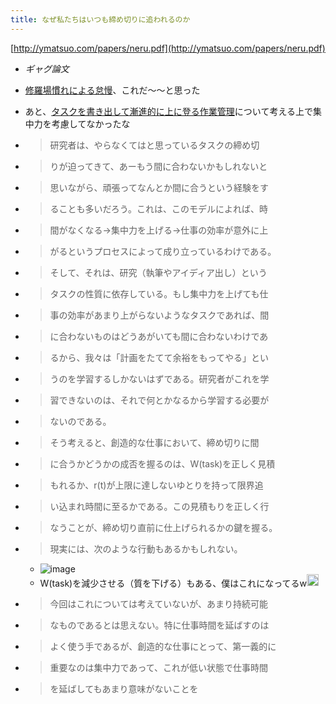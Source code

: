 ```yaml
---
title: なぜ私たちはいつも締め切りに追われるのか
---
```


[http://ymatsuo.com/papers/neru.pdf](http://ymatsuo.com/papers/neru.pdf)

* *ギャグ論文*

* [修羅場慣れによる怠慢](%E4%BF%AE%E7%BE%85%E5%A0%B4%E6%85%A3%E3%82%8C%E3%81%AB%E3%82%88%E3%82%8B%E6%80%A0%E6%85%A2.md)、これだ〜〜と思った

* あと、[タスクを書き出して漸進的に上に登る作業管理](%E3%82%BF%E3%82%B9%E3%82%AF%E3%82%92%E6%9B%B8%E3%81%8D%E5%87%BA%E3%81%97%E3%81%A6%E6%BC%B8%E9%80%B2%E7%9A%84%E3%81%AB%E4%B8%8A%E3%81%AB%E7%99%BB%E3%82%8B%E4%BD%9C%E6%A5%AD%E7%AE%A1%E7%90%86.md)について考える上で集中力を考慮してなかったな

* 
   > 
   > 研究者は、やらなくてはと思っているタスクの締め切

* 
   > 
   > りが迫ってきて、あーもう間に合わないかもしれないと

* 
   > 
   > 思いながら、頑張ってなんとか間に合うという経験をす

* 
   > 
   > ることも多いだろう。これは、このモデルによれば、時

* 
   > 
   > 間がなくなる→集中力を上げる→仕事の効率が意外に上

* 
   > 
   > がるというプロセスによって成り立っているわけである。

* 
   > 
   > そして、それは、研究（執筆やアイディア出し）という

* 
   > 
   > タスクの性質に依存している。もし集中力を上げても仕

* 
   > 
   > 事の効率があまり上がらないようなタスクであれば、間

* 
   > 
   > に合わないものはどうあがいても間に合わないわけであ

* 
   > 
   > るから、我々は「計画をたてて余裕をもってやる」とい

* 
   > 
   > うのを学習するしかないはずである。研究者がこれを学

* 
   > 
   > 習できないのは、それで何とかなるから学習する必要が

* 
   > 
   > ないのである。

* 
   > 
   > そう考えると、創造的な仕事において、締め切りに間

* 
   > 
   > に合うかどうかの成否を握るのは、W(task)を正しく見積

* 
   > 
   > もれるか、r(t)が上限に達しないゆとりを持って限界追

* 
   > 
   > い込まれ時間に至るかである。この見積もりを正しく行

* 
   > 
   > なうことが、締め切り直前に仕上げられるかの鍵を握る。

* 
   > 
   > 現実には、次のような行動もあるかもしれない。
  
  * ![image](https://gyazo.com/de5a39d4d7e12d747b1758fe90881ce1/thumb/1000)
  * W(task)を減少させる（質を下げる）もある、僕はこれになってるw<img src='https://scrapbox.io/api/pages/blu3mo-public/blu3mo/icon' alt='blu3mo.icon' height="19.5"/>
* 
   > 
   > 今回はこれについては考えていないが、あまり持続可能

* 
   > 
   > なものであるとは思えない。特に仕事時間を延ばすのは

* 
   > 
   > よく使う手であるが、創造的な仕事にとって、第一義的に

* 
   > 
   > 重要なのは集中力であって、これが低い状態で仕事時間

* 
   > 
   > を延ばしてもあまり意味がないことを
